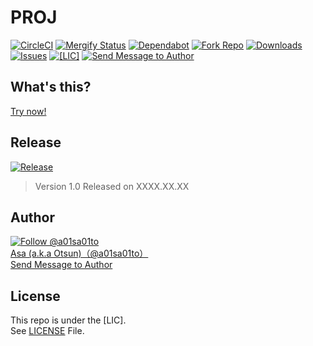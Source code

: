 # PROJ

[![CircleCI](https://circleci.com/gh/a01sa01to/REPO.svg?style=svg)](https://circleci.com/gh/a01sa01to/REPO) [![Mergify Status](https://img.shields.io/endpoint.svg?url=https://gh.mergify.io/badges/a01sa01to/REPO&style=flat)](https://mergify.io) [![Dependabot](https://api.dependabot.com/badges/status?host=github&repo=a01sa01to/REPO)](https://dependabot.com/) [![Fork Repo](https://img.shields.io/github/forks/a01sa01to/REPO?style=social&maxAge=3600)](https://github.com/a01sa01to/REPO/fork) [![Downloads](https://img.shields.io/github/downloads/a01sa01to/REPO/total?maxAge=3600, "Download")](https://github.com/a01sa01to/REPO/releases) [![Issues](https://img.shields.io/github/issues/a01sa01to/REPO?maxAge=3600, "Issues")](https://github.com/a01sa01to/REPO/issues) [![[LIC]](https://img.shields.io/github/license/a01sa01to/REPO?maxAge=3600, "License")](https://github.com/a01sa01to/REPO/blob/master/LICENSE) [![Send Message to Author](https://img.shields.io/static/v1?style=flat&logo=twitter&label=Message&color=1da1f2&link=https%3A%2F%2Ftwitter.com%2Fmessages%2Fcompose%3Frecipient_id%3D4273512934&link=https%3A%2F%2Ftwitter.com%2Fmessages%2Fcompose%3Frecipient_id%3D4273512934&message=%40a01sa01to&maxAge=3600, "Send Message to Author")](https://twitter.com/messages/compose?recipient_id=4273512934)<br>

## What's this?

[Try now!](https://repos.a01sa01to.com/REPO/)

## Release

[![Release](https://img.shields.io/github/v/release/a01sa01to/REPO?label=Latest%20release&maxAge=3600)](https://github.com/a01sa01to/REPO/releases)<br>

> Version 1.0 Released on XXXX.XX.XX

## Author

[![Follow @a01sa01to](https://img.shields.io/twitter/follow/a01sa01to?label=Follow&style=social&maxAge=3600, "Follow")](https://twitter.com/intent/follow?screen_name=a01sa01to)<br>
[Asa (a.k.a Otsun)（@a01sa01to）](https://twitter.com/a01sa01to)<br>
[Send Message to Author](https://twitter.com/messages/compose?recipient_id=4273512934)

## License

This repo is under the [LIC].<br>
See [LICENSE](https://github.com/a01sa01to/REPO/blob/master/LICENSE) File.
